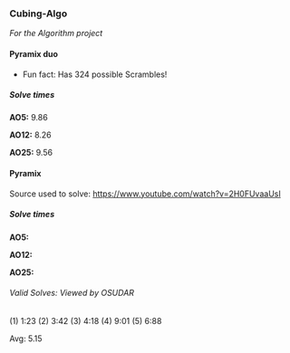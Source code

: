 ### Cubing-Algo
_For the Algorithm project_

#### Pyramix duo

*  Fun fact: Has 324 possible Scrambles!

##### Solve times

__AO5:__ 9.86

__AO12:__ 8.26

__AO25:__ 9.56


#### Pyramix

Source used to solve: https://www.youtube.com/watch?v=2H0FUvaaUsI

##### Solve times

__AO5:__ 

__AO12:__ 

__AO25:__ 

###### Valid Solves: Viewed by OSUDAR

(1) 1:23
(2) 3:42
(3) 4:18
(4) 9:01
(5) 6:88

Avg: 5.15 








